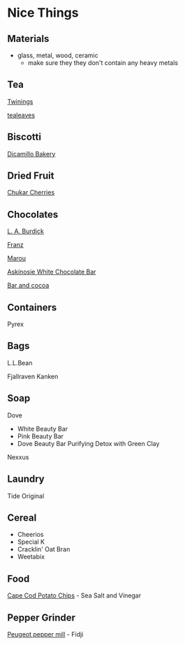 # Nice Things

## Materials

- glass, metal, wood, ceramic
    - make sure they they don't contain any heavy metals

## Tea

[Twinings](https://twiningsusa.com/)

[tealeaves](https://www.tealeaves.com/)

## Biscotti

[Dicamillo Bakery](https://www.dicamillobakery.com/)

## Dried Fruit

[Chukar Cherries](https://www.chukar.com/)

## Chocolates

[L. A. Burdick](https://www.burdickchocolate.com/)

[Franz](https://frans.com/)

[Marou](https://marouchocolate.com/)

[Askinosie White Chocolate Bar](https://askinosie.com/collections/white-chocolate-bars)

[Bar and cocoa](https://barandcocoa.com/)

## Containers

Pyrex

## Bags

L.L.Bean

Fjallraven Kanken

## Soap

Dove

- White Beauty Bar
- Pink Beauty Bar
- Dove Beauty Bar Purifying Detox with Green Clay

Nexxus

## Laundry

Tide Original

## Cereal

- Cheerios
- Special K
- Cracklin' Oat Bran
- Weetabix


## Food

[Cape Cod Potato Chips](https://www.capecodchips.com/)
    - Sea Salt and Vinegar

## Pepper Grinder

[Peugeot pepper mill](https://us.peugeot-saveurs.com/en_us/pepper-mills)
    - Fidji